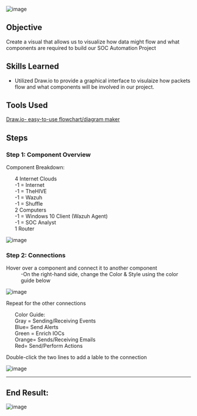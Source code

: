 ![image](https://github.com/user-attachments/assets/e807eb4e-a897-4e8c-9fc7-0b10e9c8a755)



## Objective
Create a visual that allows us to visualize how data might flow and what components are required to build our SOC Automation Project 

## Skills Learned
-	Utilized Draw.io to provide a graphical interface to visulaize how packets flow and what components will be involved in our project.

## Tools Used
<a href="https://app.diagrams.net/"> Draw.io- easy-to-use flowchart/diagram maker</a>

## Steps
### Step 1: Component Overview 
Component Breakdown:
<ul>
<l1> 4 Internet Clouds</l1><br/>
<l2>  -1 = Internet </l2><br/>
<l3>  -1 = TheHIVE </l3><br/>
<l4>  -1 = Wazuh </l4><br/>
<l5>  -1 = Shuffle </l5><br/>
<l6>2 Computers </l6><br/>
<l7>  -1 = Windows 10 Client (Wazuh Agent) </l7><br/>
<l8>  -1 = SOC Analyst</dd><dt>1 Router</l8><br/>
</ul>

![image](https://github.com/user-attachments/assets/78408352-7bf5-4aea-8233-e3e91635a465)

### Step 2: Connections
<dl>
  <dt>Hover over a component and connect it to another component</dt>
  
  <dd>-On the right-hand side, change the Color & Style using the color guide below</dd>
    
  ![image](https://github.com/user-attachments/assets/496e90c1-c249-403c-bc0b-a6857a888b1e)

  <dt>Repeat for the other connections</dt>




<ul>
  Color Guide:<br/>
  Gray = Sending/Receiving Events<br/>
  Blue= Send Alerts<br/>
  Green = Enrich IOCs<br/>
  Orange= Sends/Receiving Emails<br/>
  Red= Send/Perform Actions<br/>
</ul>
  
  <dt>Double-click the two lines to add a lable to the connection</dt>

 ![image](https://github.com/user-attachments/assets/e805b988-3f44-4f57-9029-bd9d48338ff9)




-------------------------------------------------------------------------------------------------------------
## End Result:
![image](https://github.com/user-attachments/assets/e807eb4e-a897-4e8c-9fc7-0b10e9c8a755)


